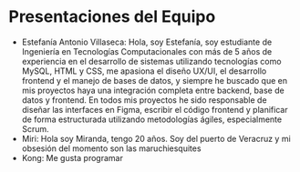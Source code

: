  # Presentaciones del Equipo
- Estefanía Antonio Villaseca: Hola, soy Estefanía, soy estudiante de Ingeniería en Tecnologías Computacionales con más de 5 años de experiencia en el desarrollo de sistemas utilizando tecnologías como MySQL, HTML y CSS, me apasiona el diseño UX/UI, el desarrollo frontend y el manejo de bases de datos, y siempre he buscado que en mis proyectos haya una integración completa entre backend, base de datos y frontend. En todos mis proyectos he sido responsable de diseñar las interfaces en Figma, escribir el código frontend y planificar de forma estructurada utilizando metodologías ágiles, especialmente Scrum.
- Miri: Hola soy Miranda, tengo 20 años. Soy del puerto de Veracruz y mi obsesión del momento son las maruchiesquites
- Kong: Me gusta programar

